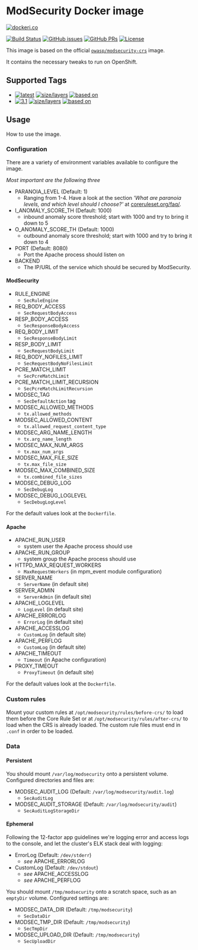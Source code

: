 ModSecurity Docker image
========================

[![dockeri.co](http://dockeri.co/image/vshn/modsecurity)](https://hub.docker.com/r/vshn/modsecurity/)

[![Build Status](https://img.shields.io/docker/cloud/build/vshn/modsecurity.svg)](https://hub.docker.com/r/vshn/modsecurity/builds
) [![GitHub issues](https://img.shields.io/github/issues-raw/vshn/modsecurity-docker.svg)](https://github.com/vshn/modsecurity-docker/issues
) [![GitHub PRs](https://img.shields.io/github/issues-pr-raw/vshn/modsecurity-docker.svg)](https://github.com/vshn/modsecurity-docker/pulls
) [![License](https://img.shields.io/github/license/vshn/modsecurity-docker.svg)](https://github.com/vshn/modsecurity-docker/blob/master/LICENSE)

This image is based on the official [`owasp/modsecurity-crs`](https://hub.docker.com/r/owasp/modsecurity-crs) image.

It contains the necessary tweaks to run on OpenShift.

Supported Tags
--------------

- [![latest](
  https://img.shields.io/badge/latest-blue.svg?colorA=22313f&colorB=4a637b&logo=docker)](
  https://github.com/vshn/modsecurity-docker/blob/master/v3.1/Dockerfile) [![size/layers](
  https://images.microbadger.com/badges/image/vshn/modsecurity:latest.svg)](
  https://microbadger.com/images/vshn/modsecurity:latest) [![based on](
  https://img.shields.io/badge/Git-master-grey.svg?colorA=5a5b5c&colorB=9a9b9c&logo=github)](
  https://github.com/SpiderLabs/owasp-modsecurity-crs/tree/v3.1/dev/util/docker)
- [![3.1](
  https://img.shields.io/badge/3.1-blue.svg?colorA=22313f&colorB=4a637b&logo=docker)](
  https://github.com/vshn/modsecurity-docker/blob/master/v3.1/Dockerfile) [![size/layers](
  https://images.microbadger.com/badges/image/vshn/modsecurity:3.1.svg)](
  https://microbadger.com/images/vshn/modsecurity:3.1) [![based on](
  https://img.shields.io/badge/Git-master-grey.svg?colorA=5a5b5c&colorB=9a9b9c&logo=github)](
  https://github.com/SpiderLabs/owasp-modsecurity-crs/tree/v3.1/dev/util/docker)

Usage
-----

How to use the image.

### Configuration

There are a variety of environment variables available to configure the image.

*Most important are the following three*

* PARANOIA_LEVEL (Default: 1)
  - Ranging from 1-4. Have a look at the section *'What are paranoia levels, and
    which level should I choose?'* at [coreruleset.org/faq/](https://coreruleset.org/faq/).
* I_ANOMALY_SCORE_TH (Default: 1000)
  - inbound anomaly score threshold; start with 1000 and try to bring it down to 5
* O_ANOMALY_SCORE_TH (Default: 1000)
  - outbound anomaly score threshold; start with 1000 and try to bring it down to 4
* PORT (Default: 8080)
  - Port the Apache process should listen on
* BACKEND
  - The IP/URL of the service which should be secured by ModSecurity.

#### ModSecurity

* RULE_ENGINE
  - `SecRuleEngine`
* REQ_BODY_ACCESS
  - `SecRequestBodyAccess`
* RESP_BODY_ACCESS
  - `SecResponseBodyAccess`
* REQ_BODY_LIMIT
  - `SecResponseBodyLimit`
* RESP_BODY_LIMIT
  - `SecRequestBodyLimit`
* REQ_BODY_NOFILES_LIMIT
  - `SecRequestBodyNoFilesLimit`
* PCRE_MATCH_LIMIT
  - `SecPcreMatchLimit`
* PCRE_MATCH_LIMIT_RECURSION
  - `SecPcreMatchLimitRecursion`
* MODSEC_TAG
  - `SecDefaultAction` tag
* MODSEC_ALLOWED_METHODS
  - `tx.allowed_methods`
* MODSEC_ALLOWED_CONTENT
  - `tx.allowed_request_content_type`
* MODSEC_ARG_NAME_LENGTH
  - `tx.arg_name_length`
* MODSEC_MAX_NUM_ARGS
  - `tx.max_num_args`
* MODSEC_MAX_FILE_SIZE
  - `tx.max_file_size`
* MODSEC_MAX_COMBINED_SIZE
  - `tx.combined_file_sizes`
* MODSEC_DEBUG_LOG
  - `SecDebugLog`
* MODSEC_DEBUG_LOGLEVEL
  - `SecDebugLogLevel`

For the default values look at the `Dockerfile`.

#### Apache

* APACHE_RUN_USER
  - system user the Apache process should use
* APACHE_RUN_GROUP
  - system group the Apache process should use
* HTTPD_MAX_REQUEST_WORKERS
  - `MaxRequestWorkers` (in mpm_event module configuration)
* SERVER_NAME
  - `ServerName` (in default site)
* SERVER_ADMIN
  - `ServerAdmin` (in default site)
* APACHE_LOGLEVEL
  - `LogLevel` (in default site)
* APACHE_ERRORLOG
  - `ErrorLog` (in default site)
* APACHE_ACCESSLOG
  - `CustomLog` (in default site)
* APACHE_PERFLOG
  - `CustomLog` (in default site)
* APACHE_TIMEOUT
  - `Timeout` (in Apache configuration)
* PROXY_TIMEOUT
  - `ProxyTimeout` (in default site)

For the default values look at the `Dockerfile`.

### Custom rules

Mount your custom rules at `/opt/modsecurity/rules/before-crs/` to load them
before the Core Rule Set or at `/opt/modsecurity/rules/after-crs/` to load
when the CRS is already loaded. The custom rule files must end in `.conf` in
order to be loaded.

### Data

#### Persistent

You should mount `/var/log/modsecurity` onto a persistent volume.
Configured directories and files are:

* MODSEC_AUDIT_LOG (Default: `/var/log/modsecurity/audit.log`)
  - `SecAuditLog`
* MODSEC_AUDIT_STORAGE (Default: `/var/log/modsecurity/audit`)
  - `SecAuditLogStorageDir`

#### Ephemeral

Following the 12-factor app guidelines we're logging error and access
logs to the console, and let the cluster's ELK stack deal with logging:

* ErrorLog (Default: `/dev/stderr`)
  - *see* APACHE_ERRORLOG
* CustomLog (Default: `/dev/stdout`)
  - *see* APACHE_ACCESSLOG
  - *see* APACHE_PERFLOG

You should mount `/tmp/modsecurity` onto a scratch space, such as an
`emptyDir` volume. Configured settings are:

* MODSEC_DATA_DIR (Default: `/tmp/modsecurity`)
  - `SecDataDir`
* MODSEC_TMP_DIR (Default: `/tmp/modsecurity`)
  - `SecTmpDir`
* MODSEC_UPLOAD_DIR (Default: `/tmp/modsecurity`)
  - `SecUploadDir`
